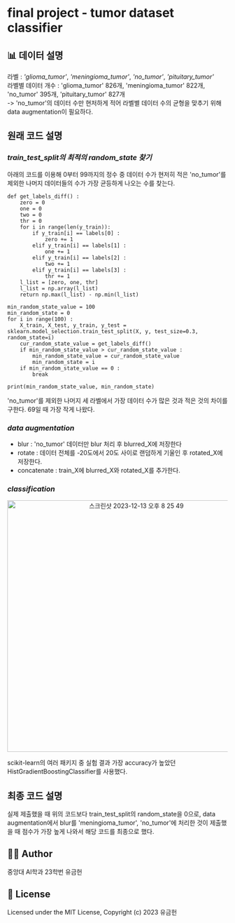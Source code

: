 # final project - tumor dataset classifier
## 📊 데이터 설명
라벨 : *'glioma_tumor'*, *'meningioma_tumor'*, *'no_tumor'*, *'pituitary_tumor'*  
라벨별 데이터 개수 : 'glioma_tumor' 826개, 'meningioma_tumor' 822개, 'no_tumor' 395개, 'pituitary_tumor' 827개  
-> 'no_tumor'의 데이터 수만 현저하게 적어 라벨별 데이터 수의 균형을 맞추기 위해 data augmentation이 필요하다.
## 원래 코드 설명
### *train_test_split의 최적의 random_state 찾기*
아래의 코드를 이용해 0부터 99까지의 정수 중 데이터 수가 현저히 적은 'no_tumor'를 제외한 나머지 데이터들의 수가 가장 균등하게 나오는 수를 찾는다. 
```
def get_labels_diff() :
    zero = 0
    one = 0
    two = 0
    thr = 0
    for i in range(len(y_train)):
        if y_train[i] == labels[0] :
            zero += 1
        elif y_train[i] == labels[1] :
            one += 1
        elif y_train[i] == labels[2] :
            two += 1
        elif y_train[i] == labels[3] :
            thr += 1
    l_list = [zero, one, thr]
    l_list = np.array(l_list)
    return np.max(l_list) - np.min(l_list)        

min_random_state_value = 100
min_random_state = 0
for i in range(100) :
    X_train, X_test, y_train, y_test = sklearn.model_selection.train_test_split(X, y, test_size=0.3, random_state=i)
    cur_random_state_value = get_labels_diff()
    if min_random_state_value > cur_random_state_value :
        min_random_state_value = cur_random_state_value
        min_random_state = i
    if min_random_state_value == 0 :
        break

print(min_random_state_value, min_random_state)
```
'no_tumor'를 제외한 나머지 세 라벨에서 가장 데이터 수가 많은 것과 적은 것의 차이를 구한다. 69일 때 가장 작게 나왔다.  
### *data augmentation*
- blur : 'no_tumor' 데이터만 blur 처리 후 blurred_X에 저장한다
- rotate : 데이터 전체를 -20도에서 20도 사이로 랜덤하게 기울인 후 rotated_X에 저장한다.
- concatenate : train_X에 blurred_X와 rotated_X를 추가한다.
### *classification*  
<p align="center">
  <img width="574" alt="스크린샷 2023-12-13 오후 8 25 49" src="https://github.com/nicolelxu/final/assets/147023082/7b843df2-940e-4030-9d2b-ec5905866fee">  
</p>
scikit-learn의 여러 패키지 중 실험 결과 가장 accuracy가 높았던 HistGradientBoostingClassifier를 사용했다.

## 최종 코드 설명
실제 제출했을 때 위의 코드보다 train_test_split의 random_state을 0으로, data augmentation에서 blur를 'meningioma_tumor', 'no_tumor'에 처리한 것이 제출했을 때 점수가 가장 높게 나와서 해당 코드를 최종으로 했다.  
## 👩‍💻 Author
중앙대 AI학과 23학번 유금헌
## 📍 License
Licensed under the MIT License, Copyright (c) 2023 유금헌
